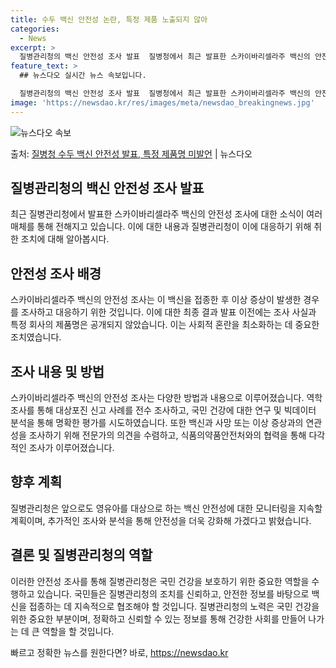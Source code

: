 ```yaml
---
title: 수두 백신 안전성 논란, 특정 제품 노출되지 않아
categories:
  - News
excerpt: >
  질병관리청의 백신 안전성 조사 발표  질병청에서 최근 발표한 스카이바리셀라주 백신의 안전성 조사 결과에 대해…
feature_text: >
  ## 뉴스다오 실시간 뉴스 속보입니다.

  질병관리청의 백신 안전성 조사 발표  질병청에서 최근 발표한 스카이바리셀라주 백신의 안전성 조사 결과에 대해…
image: 'https://newsdao.kr/res/images/meta/newsdao_breakingnews.jpg'
---
```


![뉴스다오 속보](https://newsdao.kr/res/images/meta/newsdao_breakingnews.jpg)

<p>출처: <a href="https://newsdao.kr/4242" rel="dofollow">질병청 수두 백신 안전성 발표, 특정 제품명 미발언</a> | 뉴스다오</p>

## 질병관리청의 백신 안전성 조사 발표

최근 질병관리청에서 발표한 스카이바리셀라주 백신의 안전성 조사에 대한 소식이 여러 매체를 통해 전해지고 있습니다. 이에 대한 내용과 질병관리청이 이에 대응하기 위해 취한 조치에 대해 알아봅시다.

## 안전성 조사 배경

스카이바리셀라주 백신의 안전성 조사는 이 백신을 접종한 후 이상 증상이 발생한 경우를 조사하고 대응하기 위한 것입니다. 이에 대한 최종 결과 발표 이전에는 조사 사실과 특정 회사의 제품명은 공개되지 않았습니다. 이는 사회적 혼란을 최소화하는 데 중요한 조치였습니다.

## 조사 내용 및 방법

스카이바리셀라주 백신의 안전성 조사는 다양한 방법과 내용으로 이루어졌습니다. 역학 조사를 통해 대상포진 신고 사례를 전수 조사하고, 국민 건강에 대한 연구 및 빅데이터 분석을 통해 명확한 평가를 시도하였습니다. 또한 백신과 사망 또는 이상 증상과의 연관성을 조사하기 위해 전문가의 의견을 수렴하고, 식품의약품안전처와의 협력을 통해 다각적인 조사가 이루어졌습니다.

## 향후 계획

질병관리청은 앞으로도 영유아를 대상으로 하는 백신 안전성에 대한 모니터링을 지속할 계획이며, 추가적인 조사와 분석을 통해 안전성을 더욱 강화해 가겠다고 밝혔습니다.

## 결론 및 질병관리청의 역할

이러한 안전성 조사를 통해 질병관리청은 국민 건강을 보호하기 위한 중요한 역할을 수행하고 있습니다. 국민들은 질병관리청의 조치를 신뢰하고, 안전한 정보를 바탕으로 백신을 접종하는 데 지속적으로 협조해야 할 것입니다. 질병관리청의 노력은 국민 건강을 위한 중요한 부분이며, 정확하고 신뢰할 수 있는 정보를 통해 건강한 사회를 만들어 나가는 데 큰 역할을 할 것입니다. 

빠르고 정확한 뉴스를 원한다면? 바로, <a href="https://newsdao.kr" rel="dofollow">https://newsdao.kr</a>


